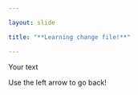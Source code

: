 ```yaml
---

layout: slide

title: "**Learning change file!**"

---
```


Your text

Use the left arrow to go back!

